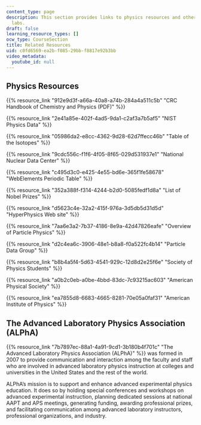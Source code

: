```yaml
---
content_type: page
description: This section provides links to physics resources and other advanced physics
  labs.
draft: false
learning_resource_types: []
ocw_type: CourseSection
title: Related Resources
uid: c0fd6569-ea2b-f085-29bb-f8817e92b3bb
video_metadata:
  youtube_id: null
---
```

## Physics Resources

{{% resource_link "912e9d3f-a66a-40a8-a74b-284a4a511c5b" "CRC Handbook of Chemistry and Physics (PDF)" %}}

{{% resource_link "2e41a85e-402f-4ad5-9da1-c2af3a7b5af5" "NIST Physics Data" %}}

{{% resource_link "05986da2-e8cc-4362-9d28-62d7ffecc46b" "Table of the Isotopes" %}}

{{% resource_link "9cdc556c-f1f6-4f05-8f65-029d531937e1" "National Nuclear Data Center" %}}

{{% resource_link "c495d3c0-e425-4e55-bd6e-365f1fe58678" "WebElements Periodic Table" %}}

{{% resource_link "352a388f-f314-4244-b2d0-5085fedf1d8a" "List of Nobel Prizes" %}}

{{% resource_link "d5623c4e-32a2-415f-976a-3d5db5d31d5d" "HyperPhysics Web site" %}}

{{% resource_link "7aa6e3a2-7b37-4186-8e9a-42d47826eafe" "Overview of Particle Physics" %}}

{{% resource_link "d2c4ea6c-3906-48e1-b8a8-f0a522fc4b14" "Particle Data Group" %}}

{{% resource_link "b8b4a5f4-5d63-4541-929c-12d8d2e25f6e" "Society of Physics Students" %}}

{{% resource_link "a0b2c0eb-a0be-4bbd-83dc-7c93215ac603" "American Physical Society" %}}

{{% resource_link "ea7855d8-6683-4665-8281-70e05a0faf31" "American Institute of Physics" %}}

## The Advanced Laboratory Physics Association (ALPhA)

{{% resource_link "7b7897ec-88a1-4a91-9cd1-3b180b4f701c" "The Advanced Laboratory Physics Association (ALPhA)" %}} was formed in 2007 to provide communication and interaction among the faculty and staff who are involved in advanced laboratory physics instruction at colleges and universities in the United States and the rest of the world.

ALPhA’s mission is to support and enhance advanced experimental physics education. It does so by holding special conferences and workshops on advanced experimental instruction, planning dedicated sessions at national AAPT and APS meetings, generating funding, awarding professional prizes, and facilitating communication among advanced laboratory instructors, professional organizations, and industry.